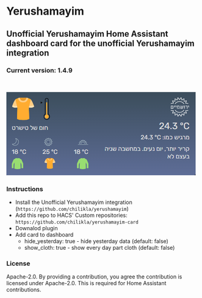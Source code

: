 # Yerushamayim
## Unofficial Yerushamayim Home Assistant dashboard card for the unofficial Yerushamayim integration

### Current version: 1.4.9
<br/>

![screenshot](https://raw.githubusercontent.com/chilikla/yerushamayim/main/screenshot.png)

### Instructions
- Install the Unofficial Yerushamayim integration (`https://github.com/chilikla/yerushamayim`)
- Add this repo to HACS' Custom repositories: `https://github.com/chilikla/yerushamayim-card`
- Downalod plugin
- Add card to dashboard
  - hide_yesterday: true - hide yesterday data (default: false)
  - show_cloth: true - show every day part cloth (default: false)

### License
Apache-2.0. By providing a contribution, you agree the contribution is licensed under Apache-2.0. This is required for Home Assistant contributions.
